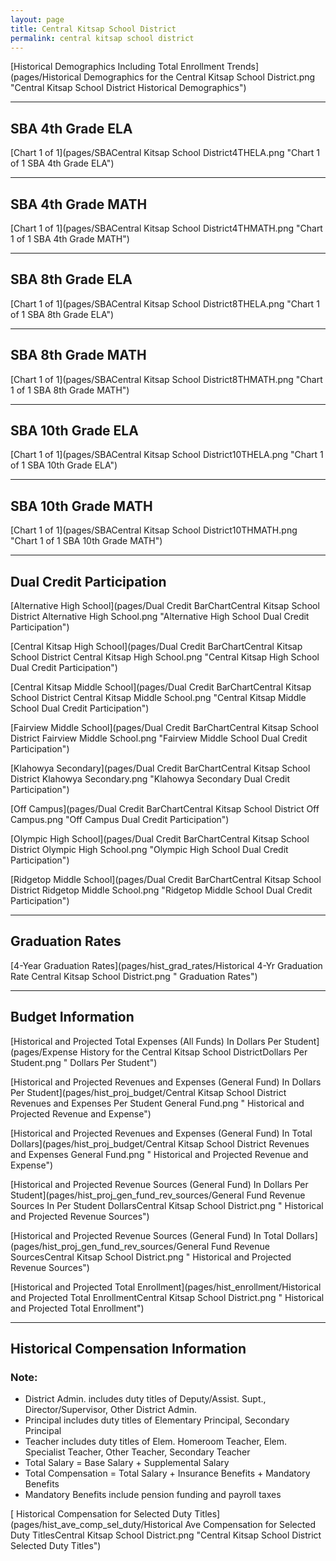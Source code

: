 ```yaml
---
layout: page
title: Central Kitsap School District
permalink: central kitsap school district
---
```



[Historical Demographics Including Total Enrollment Trends](pages/Historical Demographics for the Central Kitsap School District.png "Central Kitsap School District Historical Demographics")

___

## SBA 4th Grade ELA

[Chart 1 of 1](pages/SBACentral Kitsap School District4THELA.png "Chart 1 of 1 SBA 4th Grade ELA")


___

## SBA 4th Grade MATH

[Chart 1 of 1](pages/SBACentral Kitsap School District4THMATH.png "Chart 1 of 1 SBA 4th Grade MATH")


___

## SBA 8th Grade ELA

[Chart 1 of 1](pages/SBACentral Kitsap School District8THELA.png "Chart 1 of 1 SBA 8th Grade ELA")


___

## SBA 8th Grade MATH

[Chart 1 of 1](pages/SBACentral Kitsap School District8THMATH.png "Chart 1 of 1 SBA 8th Grade MATH")


___

## SBA 10th Grade ELA

[Chart 1 of 1](pages/SBACentral Kitsap School District10THELA.png "Chart 1 of 1 SBA 10th Grade ELA")


___

## SBA 10th Grade MATH

[Chart 1 of 1](pages/SBACentral Kitsap School District10THMATH.png "Chart 1 of 1 SBA 10th Grade MATH")


___

## Dual Credit Participation

[Alternative High School](pages/Dual Credit BarChartCentral Kitsap School District Alternative High School.png "Alternative High School Dual Credit Participation")

[Central Kitsap High School](pages/Dual Credit BarChartCentral Kitsap School District Central Kitsap High School.png "Central Kitsap High School Dual Credit Participation")

[Central Kitsap Middle School](pages/Dual Credit BarChartCentral Kitsap School District Central Kitsap Middle School.png "Central Kitsap Middle School Dual Credit Participation")

[Fairview Middle School](pages/Dual Credit BarChartCentral Kitsap School District Fairview Middle School.png "Fairview Middle School Dual Credit Participation")

[Klahowya Secondary](pages/Dual Credit BarChartCentral Kitsap School District Klahowya Secondary.png "Klahowya Secondary Dual Credit Participation")

[Off Campus](pages/Dual Credit BarChartCentral Kitsap School District Off Campus.png "Off Campus Dual Credit Participation")

[Olympic High School](pages/Dual Credit BarChartCentral Kitsap School District Olympic High School.png "Olympic High School Dual Credit Participation")

[Ridgetop Middle School](pages/Dual Credit BarChartCentral Kitsap School District Ridgetop Middle School.png "Ridgetop Middle School Dual Credit Participation")


___

## Graduation Rates

[4-Year Graduation Rates](pages/hist_grad_rates/Historical 4-Yr Graduation Rate Central Kitsap School District.png " Graduation Rates")


___

## Budget Information

[Historical and Projected Total Expenses (All Funds) In Dollars Per Student](pages/Expense History for the Central Kitsap School DistrictDollars Per Student.png " Dollars Per Student")

[Historical and Projected Revenues and Expenses (General Fund) In Dollars Per Student](pages/hist_proj_budget/Central Kitsap School District Revenues and Expenses Per Student General Fund.png " Historical and Projected Revenue and Expense")

[Historical and Projected Revenues and Expenses (General Fund) In Total Dollars](pages/hist_proj_budget/Central Kitsap School District Revenues and Expenses General Fund.png " Historical and Projected Revenue and Expense")

[Historical and Projected Revenue Sources (General Fund) In Dollars Per Student](pages/hist_proj_gen_fund_rev_sources/General Fund Revenue Sources In Per Student DollarsCentral Kitsap School District.png " Historical and Projected Revenue Sources")

[Historical and Projected Revenue Sources (General Fund) In Total Dollars](pages/hist_proj_gen_fund_rev_sources/General Fund Revenue SourcesCentral Kitsap School District.png " Historical and Projected Revenue Sources")

[Historical and Projected Total Enrollment](pages/hist_enrollment/Historical and Projected Total EnrollmentCentral Kitsap School District.png " Historical and Projected Total Enrollment")


___

## Historical Compensation Information
### Note:
- District Admin. includes duty titles of Deputy/Assist. Supt., Director/Supervisor, Other District Admin.
- Principal includes duty titles of Elementary Principal, Secondary Principal
- Teacher includes duty titles of Elem. Homeroom Teacher, Elem. Specialist Teacher, Other Teacher, Secondary Teacher
- Total Salary = Base Salary + Supplemental Salary
- Total Compensation = Total Salary + Insurance Benefits + Mandatory Benefits
- Mandatory Benefits include pension funding and payroll taxes

[ Historical Compensation for Selected Duty Titles](pages/hist_ave_comp_sel_duty/Historical Ave Compensation for Selected Duty TitlesCentral Kitsap School District.png "Central Kitsap School District Selected Duty Titles")


